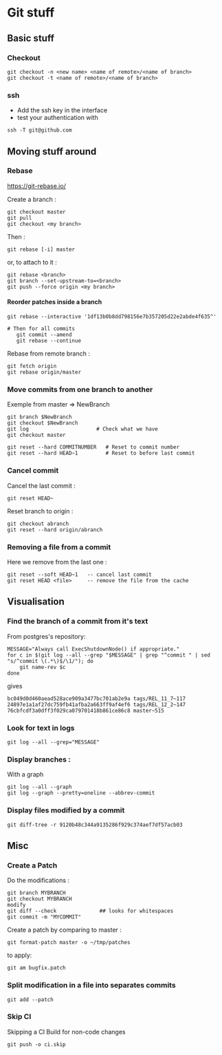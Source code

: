 # Git stuff
## Basic stuff
### Checkout

```
git checkout -n <new name> <name of remote>/<name of branch>
git checkout -t <name of remote>/<name of branch>
```
### ssh

* Add the ssh key in the interface
* test your authentication with

```
ssh -T git@github.com
```


## Moving stuff around 
### Rebase

https://git-rebase.io/

Create a branch :

```
git checkout master
git pull 
git checkout <my branch>
```

Then :

```
git rebase [-i] master
```

or, to attach to it :

```
git rebase <branch>
git branch --set-upstream-to=<branch>
git push --force origin <my branch>
```

#### Reorder patches inside a branch

```
git rebase --interactive '1df13b0b8dd798156e7b357205d22e2abde4f635^'

# Then for all commits
   git commit --amend
   git rebase --continue
```

Rebase from remote branch :

```
git fetch origin
git rebase origin/master
```

### Move commits from one branch to another

Exemple from master => NewBranch

```
git branch $NewBranch
git checkout $NewBranch
git log                      # Check what we have
git checkout master

git reset --hard COMMITNUMBER	# Reset to commit number
git reset --hard HEAD~1         # Reset to before last commit
```

### Cancel commit

Cancel the last commit :

```
git reset HEAD~
```

Reset branch to origin :

```
git checkout abranch
git reset --hard origin/abranch
```

### Removing a file from a commit

Here we remove from the last one :

```
git reset --soft HEAD~1   -- cancel last commit
git reset HEAD <file>     -- remove the file from the cache
```

## Visualisation
### Find the branch of a commit from it's text 

From postgres's repository:

```
MESSAGE="Always call ExecShutdownNode() if appropriate."
for c in $(git log --all --grep "$MESSAGE" | grep "^commit " | sed "s/^commit \(.*\)$/\1/"); do
    git name-rev $c
done
```

gives 
```
bc049d0d460aead528ace909a3477bc701ab2e9a tags/REL_11_7~117
24897e1a1af27dc759fb41afba2a663ff9af4ef6 tags/REL_12_2~147
76cbfcdf3a0dff3f029ca079701418b861ce86c8 master~515
```

### Look for text in logs

```
git log --all --grep="MESSAGE"
```

### Display branches :

With a graph

```
git log --all --graph
git log --graph --pretty=oneline --abbrev-commit
```

### Display files modified by a commit

```
git diff-tree -r 9120b48c344a9135286f929c374aef7df57acb03
```

## Misc
### Create a Patch

Do the modifications :

```
git branch MYBRANCH
git checkout MYBRANCH
modify
git diff --check              ## looks for whitespaces
git commit -m "MYCOMMIT"
```

Create a patch by comparing to master :

```
git format-patch master -o ~/tmp/patches
```

to apply:

```
git am bugfix.patch
```

### Split modification in a file into separates commits

```
git add --patch
```

### Skip CI

Skipping a CI Build for non-code changes
```
git push -o ci.skip
```

